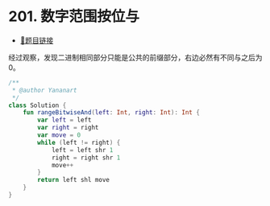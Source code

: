 # 201. 数字范围按位与

- [🔗题目链接](https://leetcode-cn.com/problems/bitwise-and-of-numbers-range/)

经过观察，发现二进制相同部分只能是公共的前缀部分，右边必然有不同与之后为0。

```kotlin
/**
 * @author Yananart
 */
class Solution {
    fun rangeBitwiseAnd(left: Int, right: Int): Int {
        var left = left
        var right = right
        var move = 0
        while (left != right) {
            left = left shr 1
            right = right shr 1
            move++
        }
        return left shl move
    }
}
```
